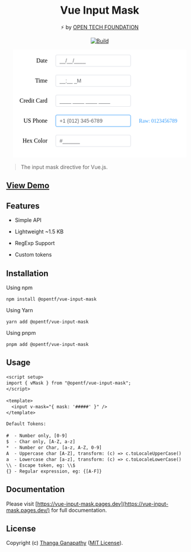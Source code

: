 <div align="center">

# Vue Input Mask

⚡ by [OPEN TECH FOUNDATION](https://open-tech-foundation.pages.dev/)

[![Build](https://github.com/open-tech-foundation/vue-input-mask/actions/workflows/build.yml/badge.svg)](https://github.com/open-tech-foundation/vue-input-mask/actions/workflows/build.yml)

![](https://raw.githubusercontent.com/Open-Tech-Foundation/vue-input-mask/main/apps/website/public/demo.png)

</div>

> The input mask directive for Vue.js.

## [View Demo](https://vue-input-mask.pages.dev/demo/native-input/)

## Features

- Simple API

- Lightweight ~1.5 KB

- RegExp Support

- Custom tokens

## Installation

Using npm

```shell
npm install @opentf/vue-input-mask
```

Using Yarn

```shell
yarn add @opentf/vue-input-mask
```

Using pnpm

```shell
pnpm add @opentf/vue-input-mask
```

## Usage

```vue
<script setup>
import { vMask } from "@opentf/vue-input-mask";
</script>

<template>
  <input v-mask="{ mask: '#####' }" />
</template>
```

```
Default Tokens:

#  - Number only, [0-9]
$  - Char only, [A-Z, a-z]
*  - Number or Char, [a-z, A-Z, 0-9]
A  - Uppercase char [A-Z], transform: (c) => c.toLocaleUpperCase()
a  - Lowercase char [a-z], transform: (c) => c.toLocaleLowerCase()
\\ - Escape token, eg: \\$
{} - Regular expression, eg: {[A-F]}
```

## Documentation

Please visit [https://vue-input-mask.pages.dev](https://vue-input-mask.pages.dev/) for full documentation.

## License

Copyright (c) [Thanga Ganapathy](https://github.com/Thanga-Ganapathy) ([MIT License](../../LICENSE)).
